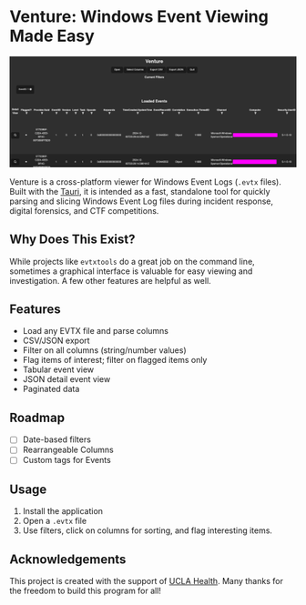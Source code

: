 # Venture: Windows Event Viewing Made Easy

![header](header.png)

Venture is a cross-platform viewer for Windows Event Logs (`.evtx` files). Built with the [Tauri](https://tauri.app), it is intended as a fast, standalone tool for quickly parsing and slicing Windows Event Log files during incident response, digital forensics, and CTF competitions.

## Why Does This Exist?

While projects like `evtxtools` do a great job on the command line, sometimes a graphical interface is valuable for easy viewing and investigation. A few other features are helpful as well.

## Features

- Load any EVTX file and parse columns
- CSV/JSON export
- Filter on all columns (string/number values)
- Flag items of interest; filter on flagged items only
- Tabular event view
- JSON detail event view
- Paginated data

## Roadmap

- [ ] Date-based filters
- [ ] Rearrangeable Columns
- [ ] Custom tags for Events

## Usage

1. Install the application
2. Open a `.evtx` file
3. Use filters, click on columns for sorting, and flag interesting items.

## Acknowledgements

This project is created with the support of [UCLA Health](https://uclahealth.org). Many thanks for the freedom to build this program for all!